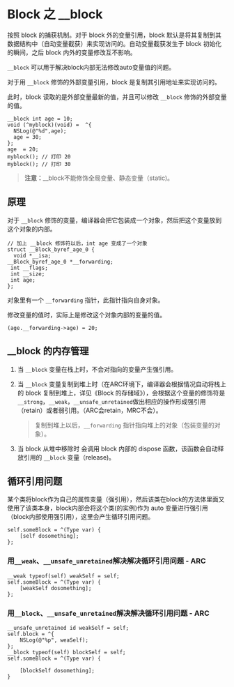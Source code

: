 # Block 之 __block

按照 block 的捕获机制。对于 block 外的变量引用，block 默认是将其复制到其数据结构中（自动变量截获）来实现访问的。自动变量截获发生于 block 初始化的瞬间，之后 block 内外的变量修改互不影响。

`__block` 可以用于解决block内部无法修改auto变量值的问题。

对于用 `__block` 修饰的外部变量引用，block 是复制其引用地址来实现访问的。

此时，block 读取的是外部变量最新的值，并且可以修改 `__block` 修饰的外部变量的值。

```
__block int age = 10;
void (^myblock)(void) =  ^{
  NSLog(@"%d",age);
  age = 30;
};
age  = 20;
myblock(); // 打印 20
myblock(); // 打印 30
```

> **注意：**__block不能修饰全局变量、静态变量（static)。

## 原理

对于 `__block` 修饰的变量，编译器会把它包装成一个对象，然后把这个变量放到这个对象的内部。

```
// 加上 __block 修饰符以后，int age 变成了一个对象
struct __Block_byref_age_0 {
  void *__isa;
__Block_byref_age_0 *__forwarding;
 int __flags;
 int __size;
 int age;
};
```

对象里有一个 `__forwarding` 指针，此指针指向自身对象。

修改变量的值时，实际上是修改这个对象内部的变量的值。

```
(age.__forwarding->age) = 20;
```

## __block 的内存管理

1. 当 `__block` 变量在栈上时，不会对指向的变量产生强引用。

2. 当 `__block` 变量复制到堆上时（在ARC环境下，编译器会根据情况自动将栈上的 block 复制到堆上，详见《Block 的存储域》），会根据这个变量的修饰符是`__strong`，`__weak`，`__unsafe_unretained`做出相应的操作形成强引用（retain）或者弱引用。（ARC会retain，MRC不会）。

	> 复制到堆上以后，`__forwarding` 指针指向堆上的对象（包装变量的对象）。

3. 当 block 从堆中移除时 会调用 block 内部的 dispose 函数，该函数会自动释放引用的 `__block` 变量（release)。

## 循环引用问题

某个类将block作为自己的属性变量（强引用），然后该类在block的方法体里面又使用了该类本身，block内部会将这个类(的实例)作为 auto 变量进行强引用（block内部使用强引用），这里会产生循环引用问题。

```
self.someBlock = ^(Type var) { 
    [self dosomething];
};
```

### 用`__weak`、`__unsafe_unretained`解决解决循环引用问题 - ARC

```
__weak typeof(self) weakSelf = self;
self.someBlock = ^(Type var) { 
    [weakSelf dosomething]; 
};
```
### 用`__block`、`__unsafe_unretained`解决解决循环引用问题 - ARC

```
__unsafe_unretained id weakSelf = self;
self.block = ^{
    NSLog(@"%p", weaSelf);
};
__block typeof(self) blockSelf = self;
self.someBlock = ^(Type var) {

    [blockSelf dosomething];
}
```
